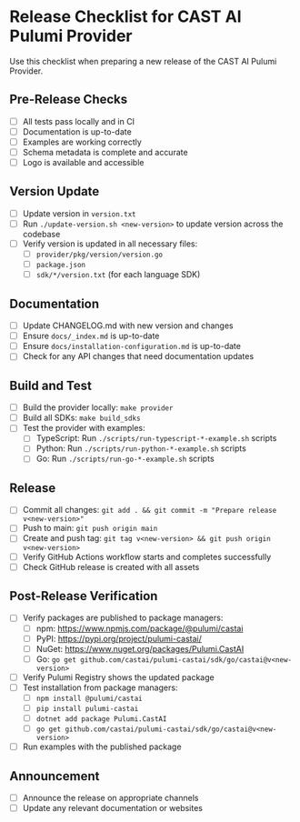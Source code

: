 # Release Checklist for CAST AI Pulumi Provider

Use this checklist when preparing a new release of the CAST AI Pulumi Provider.

## Pre-Release Checks

- [ ] All tests pass locally and in CI
- [ ] Documentation is up-to-date
- [ ] Examples are working correctly
- [ ] Schema metadata is complete and accurate
- [ ] Logo is available and accessible

## Version Update

- [ ] Update version in `version.txt`
- [ ] Run `./update-version.sh <new-version>` to update version across the codebase
- [ ] Verify version is updated in all necessary files:
  - [ ] `provider/pkg/version/version.go`
  - [ ] `package.json`
  - [ ] `sdk/*/version.txt` (for each language SDK)

## Documentation

- [ ] Update CHANGELOG.md with new version and changes
- [ ] Ensure `docs/_index.md` is up-to-date
- [ ] Ensure `docs/installation-configuration.md` is up-to-date
- [ ] Check for any API changes that need documentation updates

## Build and Test

- [ ] Build the provider locally: `make provider`
- [ ] Build all SDKs: `make build_sdks`
- [ ] Test the provider with examples:
  - [ ] TypeScript: Run `./scripts/run-typescript-*-example.sh` scripts
  - [ ] Python: Run `./scripts/run-python-*-example.sh` scripts
  - [ ] Go: Run `./scripts/run-go-*-example.sh` scripts

## Release

- [ ] Commit all changes: `git add . && git commit -m "Prepare release v<new-version>"`
- [ ] Push to main: `git push origin main`
- [ ] Create and push tag: `git tag v<new-version> && git push origin v<new-version>`
- [ ] Verify GitHub Actions workflow starts and completes successfully
- [ ] Check GitHub release is created with all assets

## Post-Release Verification

- [ ] Verify packages are published to package managers:
  - [ ] npm: https://www.npmjs.com/package/@pulumi/castai
  - [ ] PyPI: https://pypi.org/project/pulumi-castai/
  - [ ] NuGet: https://www.nuget.org/packages/Pulumi.CastAI
  - [ ] Go: `go get github.com/castai/pulumi-castai/sdk/go/castai@v<new-version>`
- [ ] Verify Pulumi Registry shows the updated package
- [ ] Test installation from package managers:
  - [ ] `npm install @pulumi/castai`
  - [ ] `pip install pulumi-castai`
  - [ ] `dotnet add package Pulumi.CastAI`
  - [ ] `go get github.com/castai/pulumi-castai/sdk/go/castai@v<new-version>`
- [ ] Run examples with the published package

## Announcement

- [ ] Announce the release on appropriate channels
- [ ] Update any relevant documentation or websites
